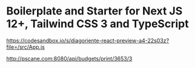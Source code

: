# Boilerplate and Starter for Next JS 12+, Tailwind CSS 3 and TypeScript

https://codesandbox.io/s/diagoriente-react-preview-a4-22s03z?file=/src/App.js


http://pscane.com:8080/api/budgets/print/3653/3